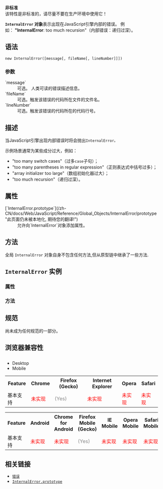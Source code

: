 <div>

<div class="overheadIndicator nonStandard nonStandardHeader">

**<span title="This API has not been standardized."></span>非标准**  
该特性是非标准的，请尽量不要在生产环境中使用它！

</div>

</div>

**`InternalError` 对象**表示出现在JavaScript引擎内部的错误。 例如： **"InternalError**: too much recursion"（内部错误：递归过深）。

## 语法

    new InternalError([message[, fileName[, lineNumber]]])

### 参数

<dl>

<dt>`message`</dt>

<dd>可选。 人类可读的错误描述信息。</dd>

<dt>`fileName`<span title="This API has not been standardized."></span></dt>

<dd>可选。触发该错误的代码所在文件的文件名。</dd>

<dt>`lineNumber`<span title="This API has not been standardized."></span></dt>

<dd>可选。触发该错误的代码所在的代码行号。</dd>

</dl>

## 描述

当JavaScript引擎出现内部错误时将会抛出`InternalError。`

示例场景通常为某些成分过大，例如：

*   "too many switch cases"（过多`case`子句）；
*   "too many parentheses in regular expression"（正则表达式中括号过多）；
*   "array initializer too large"（数组初始化器过大）；
*   "too much recursion"（递归过深）。

## 属性

<dl>

<dt>[`InternalError.prototype`](/zh-CN/docs/Web/JavaScript/Reference/Global_Objects/InternalError/prototype "此页面仍未被本地化, 期待您的翻译!")</dt>

<dd>允许向`InternalError`对象添加属性。</dd>

</dl>

## 方法

全局 `InternalError` 对象自身不包含任何方法,但从原型链中继承了一些方法.

## `InternalError` 实例

### 属性

### 方法

## 规范

尚未成为任何规范的一部分。

## 浏览器兼容性

##  <span style="font-size: 14px; font-weight: normal; line-height: 1.5;"><div class="htab"><a name="AutoCompatibilityTable" id="AutoCompatibilityTable"></a>

*   <a>Desktop</a>
*   <a>Mobile</a>

</div></span> 

<div id="compat-desktop">

<table class="compat-table">

<tbody>

<tr>

<th>Feature</th>

<th>Chrome</th>

<th>Firefox (Gecko)</th>

<th>Internet Explorer</th>

<th>Opera</th>

<th>Safari</th>

</tr>

<tr>

<td>基本支持</td>

<td><span style="color: #f00;">未实现</span></td>

<td><span title="Please update this with the earliest version of support." style="color: #888;">(Yes)</span></td>

<td><span style="color: #f00;">未实现</span></td>

<td><span style="color: #f00;">未实现</span></td>

<td><span style="color: #f00;">未实现</span></td>

</tr>

</tbody>

</table>

</div>

<div id="compat-mobile">

<table class="compat-table">

<tbody>

<tr>

<th>Feature</th>

<th>Android</th>

<th>Chrome for Android</th>

<th>Firefox Mobile (Gecko)</th>

<th>IE Mobile</th>

<th>Opera Mobile</th>

<th>Safari Mobile</th>

</tr>

<tr>

<td>基本支持</td>

<td><span style="color: #f00;">未实现</span></td>

<td><span style="color: #f00;">未实现</span></td>

<td><span title="Please update this with the earliest version of support." style="color: #888;">(Yes)</span></td>

<td><span style="color: #f00;">未实现</span></td>

<td><span style="color: #f00;">未实现</span></td>

<td><span style="color: #f00;">未实现</span></td>

</tr>

</tbody>

</table>

</div>

## 相关链接

*   [`错误`](/zh-CN/docs/Web/JavaScript/Reference/Global_Objects/Error "通过Error的构造器可以创建一个错误对象。当运行时错误产生时，Error的实例对象会被抛出。Error对象可用于用户自定义的异常的基础对象。下面列出了各种内建的标准错误类型。")
*   [`InternalError.prototype`](/zh-CN/docs/Web/JavaScript/Reference/Global_Objects/InternalError/prototype "此页面仍未被本地化, 期待您的翻译!")